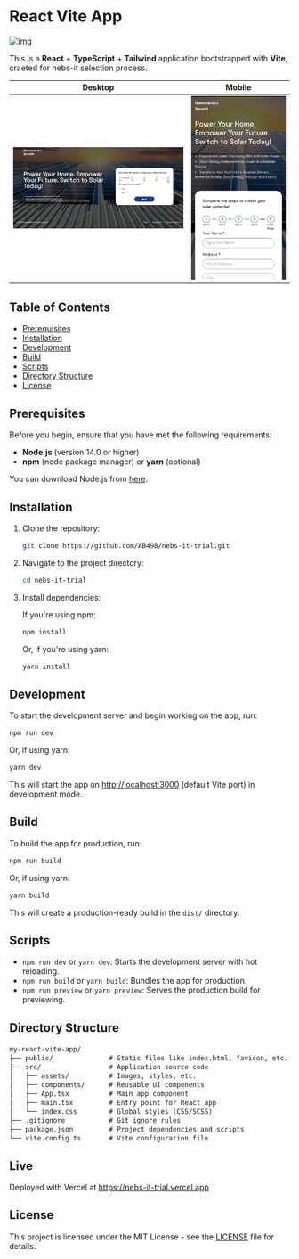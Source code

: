 # React Vite App

[![img](https://custom-icon-badges.demolab.com/badge/live-deployment-blue.svg?logo=rocket&logoColor=white)](https://nebs-it-trial.vercel.app/)

This is a **React** + **TypeScript** + **Tailwind** application bootstrapped with **Vite**, craeted for nebs-it selection process.



Desktop                               | Mobile
:------------------------------------:|:-----------------------------------:
![screenshot](images/screenshot.png)  |  ![](images/screenshot-mobile.jpg)

## Table of Contents

- [Prerequisites](#prerequisites)
- [Installation](#installation)
- [Development](#development)
- [Build](#build)
- [Scripts](#scripts)
- [Directory Structure](#directory-structure)
- [License](#license)

## Prerequisites

Before you begin, ensure that you have met the following requirements:

- **Node.js** (version 14.0 or higher)
- **npm** (node package manager) or **yarn** (optional)

You can download Node.js from [here](https://nodejs.org/).

## Installation

1. Clone the repository:

    ```bash
    git clone https://github.com/AB498/nebs-it-trial.git
    ```

2. Navigate to the project directory:

    ```bash
    cd nebs-it-trial
    ```

3. Install dependencies:

    If you're using npm:

    ```bash
    npm install
    ```

    Or, if you're using yarn:

    ```bash
    yarn install
    ```

## Development

To start the development server and begin working on the app, run:

```bash
npm run dev
```

Or, if using yarn:

```bash
yarn dev
```

This will start the app on [http://localhost:3000](http://localhost:3000) (default Vite port) in development mode.

## Build

To build the app for production, run:

```bash
npm run build
```

Or, if using yarn:

```bash
yarn build
```

This will create a production-ready build in the `dist/` directory.

## Scripts

- `npm run dev` or `yarn dev`: Starts the development server with hot reloading.
- `npm run build` or `yarn build`: Bundles the app for production.
- `npm run preview` or `yarn preview`: Serves the production build for previewing.

## Directory Structure

```
my-react-vite-app/
├── public/              # Static files like index.html, favicon, etc.
├── src/                 # Application source code
│   ├── assets/          # Images, styles, etc.
│   ├── components/      # Reusable UI components
│   ├── App.tsx          # Main app component
│   ├── main.tsx         # Entry point for React app
│   └── index.css        # Global styles (CSS/SCSS)
├── .gitignore           # Git ignore rules
├── package.json         # Project dependencies and scripts
└── vite.config.ts       # Vite configuration file
```

## Live

Deployed with Vercel at https://nebs-it-trial.vercel.app

## License

This project is licensed under the MIT License - see the [LICENSE](LICENSE) file for details.
